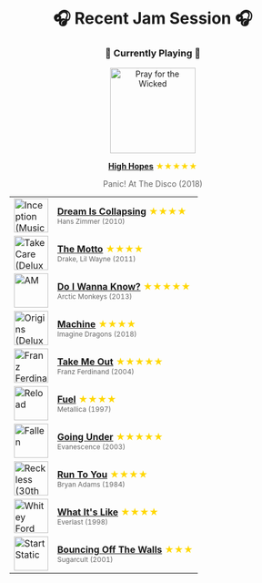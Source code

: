 <div align='center'>

# 🎧 Recent Jam Session 🎧

<h3>🎵 Currently Playing 🎵</h3>

<a href="https://open.spotify.com/track/1rqqCSm0Qe4I9rUvWncaom"><img src="https://i.scdn.co/image/ab67616d0000b273c5148520a59be191eea16989" width="150" height="150" alt="Pray for the Wicked" /></a>

<b><a href="https://open.spotify.com/track/1rqqCSm0Qe4I9rUvWncaom">High Hopes</a></b><span style="color: gold;"> ★★★★★</span>

<span style="color: #666;">Panic! At The Disco (2018)</span>

<table style='margin: 0 auto; max-width: 550px;'>
<tr>
<td width="60"><a href="https://open.spotify.com/track/5xKVYMxOHB2XRLCUafFrz6"><img src="https://i.scdn.co/image/ab67616d0000b273a883e26f90ab617c91b90e56" width="60" height="60" alt="Inception (Music from the Motion Picture)" /></a></td>
<td><b><a href="https://open.spotify.com/track/5xKVYMxOHB2XRLCUafFrz6">Dream Is Collapsing</a></b> <span style="color: gold;"> ★★★★</span><br><span style="font-size: 12px; color: #666;">Hans Zimmer (2010)</span></td>
</tr>
<tr>
<td width="60"><a href="https://open.spotify.com/track/4Kz4RdRCceaA9VgTqBhBfa"><img src="https://i.scdn.co/image/ab67616d0000b273c7ea04a9b455e3f68ef82550" width="60" height="60" alt="Take Care (Deluxe)" /></a></td>
<td><b><a href="https://open.spotify.com/track/4Kz4RdRCceaA9VgTqBhBfa">The Motto</a></b> <span style="color: gold;"> ★★★★</span><br><span style="font-size: 12px; color: #666;">Drake, Lil Wayne (2011)</span></td>
</tr>
<tr>
<td width="60"><a href="https://open.spotify.com/track/5FVd6KXrgO9B3JPmC8OPst"><img src="https://i.scdn.co/image/ab67616d0000b2734ae1c4c5c45aabe565499163" width="60" height="60" alt="AM" /></a></td>
<td><b><a href="https://open.spotify.com/track/5FVd6KXrgO9B3JPmC8OPst">Do I Wanna Know?</a></b> <span style="color: gold;"> ★★★★★</span><br><span style="font-size: 12px; color: #666;">Arctic Monkeys (2013)</span></td>
</tr>
<tr>
<td width="60"><a href="https://open.spotify.com/track/4uGY9CqDtGtaTTLg1cgsWD"><img src="https://i.scdn.co/image/ab67616d0000b273da6f73a25f4c79d0e6b4a8bd" width="60" height="60" alt="Origins (Deluxe)" /></a></td>
<td><b><a href="https://open.spotify.com/track/4uGY9CqDtGtaTTLg1cgsWD">Machine</a></b> <span style="color: gold;"> ★★★★</span><br><span style="font-size: 12px; color: #666;">Imagine Dragons (2018)</span></td>
</tr>
<tr>
<td width="60"><a href="https://open.spotify.com/track/20I8RduZC2PWMWTDCZuuAN"><img src="https://i.scdn.co/image/ab67616d0000b27309a90531b85be7899c3234c4" width="60" height="60" alt="Franz Ferdinand" /></a></td>
<td><b><a href="https://open.spotify.com/track/20I8RduZC2PWMWTDCZuuAN">Take Me Out</a></b> <span style="color: gold;"> ★★★★★</span><br><span style="font-size: 12px; color: #666;">Franz Ferdinand (2004)</span></td>
</tr>
<tr>
<td width="60"><a href="https://open.spotify.com/track/1tTPC0hsnXq1IGpvWY54JC"><img src="https://i.scdn.co/image/ab67616d0000b273a49eff6d64cafc2551553380" width="60" height="60" alt="Reload" /></a></td>
<td><b><a href="https://open.spotify.com/track/1tTPC0hsnXq1IGpvWY54JC">Fuel</a></b> <span style="color: gold;"> ★★★★</span><br><span style="font-size: 12px; color: #666;">Metallica (1997)</span></td>
</tr>
<tr>
<td width="60"><a href="https://open.spotify.com/track/3UygY7qW2cvG9Llkay6i1i"><img src="https://i.scdn.co/image/ab67616d0000b27325f49ab23f0ec6332efef432" width="60" height="60" alt="Fallen" /></a></td>
<td><b><a href="https://open.spotify.com/track/3UygY7qW2cvG9Llkay6i1i">Going Under</a></b> <span style="color: gold;"> ★★★★★</span><br><span style="font-size: 12px; color: #666;">Evanescence (2003)</span></td>
</tr>
<tr>
<td width="60"><a href="https://open.spotify.com/track/2RWFncSWZEhSRRifqiDNVV"><img src="https://i.scdn.co/image/ab67616d0000b273cf1fee2a55e98e22bf358512" width="60" height="60" alt="Reckless (30th Anniversary / Deluxe Edition)" /></a></td>
<td><b><a href="https://open.spotify.com/track/2RWFncSWZEhSRRifqiDNVV">Run To You</a></b> <span style="color: gold;"> ★★★★</span><br><span style="font-size: 12px; color: #666;">Bryan Adams (1984)</span></td>
</tr>
<tr>
<td width="60"><a href="https://open.spotify.com/track/6vUPPEN2V2lZ78b6DyEIjZ"><img src="https://i.scdn.co/image/ab67616d0000b273fdff0e4ec273827627487f39" width="60" height="60" alt="Whitey Ford Sings the Blues" /></a></td>
<td><b><a href="https://open.spotify.com/track/6vUPPEN2V2lZ78b6DyEIjZ">What It's Like</a></b> <span style="color: gold;"> ★★★★</span><br><span style="font-size: 12px; color: #666;">Everlast (1998)</span></td>
</tr>
<tr>
<td width="60"><a href="https://open.spotify.com/track/6SlYsxvOXnB5sNg6ltf7pX"><img src="https://i.scdn.co/image/ab67616d0000b2732b49b88db9fef40e934b6962" width="60" height="60" alt="Start Static" /></a></td>
<td><b><a href="https://open.spotify.com/track/6SlYsxvOXnB5sNg6ltf7pX">Bouncing Off The Walls</a></b> <span style="color: gold;"> ★★★</span><br><span style="font-size: 12px; color: #666;">Sugarcult (2001)</span></td>
</tr>
</table>
</div>

